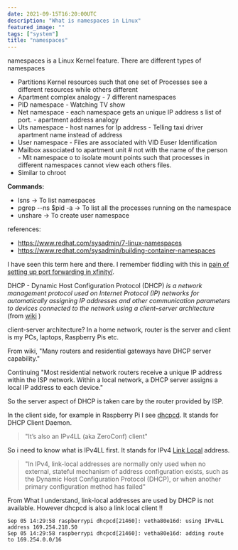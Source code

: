 ```yaml
---
date: 2021-09-15T16:20:00UTC
description: "What is namespaces in Linux"
featured_image: ""
tags: ["system"]
title: "namespaces"
---
```


namespaces is a Linux Kernel feature. There are different types of namespaces
- Partitions Kernel resources such that one set of Processes see a different resources while others different
- Apartment complex analogy - 7 different namespaces
- PID namespace - Watching TV show 
- Net namespace - each namespace gets an unique IP address s list of port. - apartment address analogy 
- Uts namespace - host names for Ip address - Telling taxi driver apartment name instead of address
- User namespace - Files are associated with VID Euser Identification
- Mailbox associated to apartment unit # not with the name of the person - Mit namespace o to isolate mount points such that processes in different namespaces cannot view each others files.
- Similar to chroot

**Commands:**

* lsns -> To list namespaces
* pgrep --ns $pid -a  -> To list all the processes running on the namespace
* unshare -> To create user namespace 

references:
* https://www.redhat.com/sysadmin/7-linux-namespaces
* https://www.redhat.com/sysadmin/building-container-namespaces

I have seen this term here and there. I remember fiddling with this in [pain of setting up port forwarding in xfinity/](https://viggy28.dev/article/pain-of-setting-up-port-forwarding-in-xfinity/). 

DHCP - Dynamic Host Configuration Protocol (DHCP) *is a network management protocol used on Internet Protocol (IP) networks for automatically assigning IP addresses and other communication parameters to devices connected to the network using a client–server architecture* (from [wiki](https://en.wikipedia.org/wiki/Dynamic_Host_Configuration_Protocol) )

client-server architecture?
In a home network, router is the server and client is my PCs, laptops, Raspberry Pis etc.

From wiki, "Many routers and residential gateways have DHCP server capability."

Continuing "Most residential network routers receive a unique IP address within the ISP network. Within a local network, a DHCP server assigns a local IP address to each device."

So the server aspect of DHCP is taken care by the router provided by ISP.

In the client side, for example in Raspberry Pi I see [dhcpcd](https://roy.marples.name/projects/dhcpcd/). It stands for DHCP Client Daemon.

> "It’s also an IPv4LL (aka ZeroConf) client"

So i need to know what is IPv4LL first. It stands for IPv4 [Link Local](https://en.wikipedia.org/wiki/Link-local_address) address.

> "In IPv4, link-local addresses are normally only used when no external, stateful mechanism of address configuration exists, such as the Dynamic Host Configuration Protocol (DHCP), or when another primary configuration method has failed"

From What I understand, link-local addresses are used by DHCP is not available. However dhcpcd is also a link local client !!

```
Sep 05 14:29:58 raspberrypi dhcpcd[21460]: vetha80e16d: using IPv4LL address 169.254.218.50
Sep 05 14:29:58 raspberrypi dhcpcd[21460]: vetha80e16d: adding route to 169.254.0.0/16
```